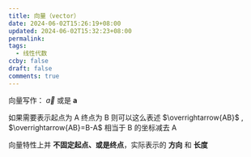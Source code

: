 ```yaml
---
title: 向量（vector）
date: 2024-06-02T15:26:19+08:00
updated: 2024-06-02T15:32:23+08:00
permalink: 
tags:
  - 线性代数
ccby: false
draft: false
comments: true
---
```


向量写作： $\vec{a}$ 或是 $\boldsymbol{a}$

如果需要表示起点为 A 终点为 B 则可以这么表述 $\overrightarrow{AB}$ , $\overrightarrow{AB}=B-A$ 相当于 B 的坐标减去 A

向量特性上并 **不固定起点、或是终点**，实际表示的 **方向** 和 **长度**


